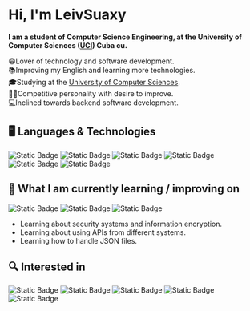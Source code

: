 # Hi, I'm LeivSuaxy

<b>I am a student of Computer Science Engineering, at the University of Computer Sciences
(<a href="https://www.uci.cu/">UCI</a>) Cuba cu.<br></b>

😁Lover of technology and software development.<br> 
📚Improving my English and learning more technologies.<br>
🎓Studying at the <a href="https://www.uci.cu/">University of Computer Sciences</a>.<br>
💪🏼Competitive personality with desire to improve.<br>
💻Inclined towards backend software development.<br>

## 🖥 Languages & Technologies


![Static Badge](https://img.shields.io/badge/Python-0d1117?style=for-the-badge&logo=python&logoColor=yellow&logoSize=auto)
![Static Badge](https://img.shields.io/badge/C--Sharp-0d1117?style=for-the-badge&logo=csharp&logoColor=blue&logoSize=auto)
![Static Badge](https://img.shields.io/badge/Django-0d1117?style=for-the-badge&logo=django&logoColor=%230b4e1e&logoSize=auto)
![Static Badge](https://img.shields.io/badge/MySQL-0d1117?style=for-the-badge&logo=mysql&logoColor=%234479A1&logoSize=auto)
![Static Badge](https://img.shields.io/badge/HTML5-0d1117?style=for-the-badge&logo=html5&logoColor=%23E34F26&logoSize=auto)
![Static Badge](https://img.shields.io/badge/CSS3-0d1117?style=for-the-badge&logo=css3&logoColor=%231572B6&logoSize=auto)



## 📖 What I am currently learning / improving on

![Static Badge](https://img.shields.io/badge/.NET-0d1117?style=for-the-badge&logo=dotnet&logoColor=%23512BD4&logoSize=auto)
![Static Badge](https://img.shields.io/badge/Node.JS-0d1117?style=for-the-badge&logo=nodedotjs&logoColor=%23339933&logoSize=auto)
![Static Badge](https://img.shields.io/badge/JavaScript-0d1117?style=for-the-badge&logo=javascript&logoColor=%23F7DF1E&logoSize=auto)

* Learning about security systems and information encryption.
* Learning about using APIs from different systems.
* Learning how to handle JSON files.


## 🔍 Interested in

![Static Badge](https://img.shields.io/badge/MongoDB-0d1117?style=for-the-badge&logo=mongodb&logoColor=%2347A248)
![Static Badge](https://img.shields.io/badge/FastAPI-0d1117?style=for-the-badge&logo=fastapi&logoColor=%23009688&logoSize=auto)
![Static Badge](https://img.shields.io/badge/TypeScript-0d1117?style=for-the-badge&logo=typescript&logoColor=%233178C6&logoSize=auto)
![Static Badge](https://img.shields.io/badge/React-0d1117?style=for-the-badge&logo=react&logoColor=%2361DAFB&logoSize=auto)
![Static Badge](https://img.shields.io/badge/Docker-0d1117?style=for-the-badge&logo=docker&logoColor=%232496ED&logoSize=auto)

